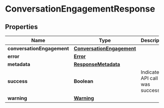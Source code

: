 

# ConversationEngagementResponse


## Properties

| Name | Type | Description | Notes |
|------------ | ------------- | ------------- | -------------|
|**conversationEngagement** | [**ConversationEngagement**](ConversationEngagement.md) |  |  [optional] |
|**error** | [**Error**](Error.md) |  |  [optional] |
|**metadata** | [**ResponseMetadata**](ResponseMetadata.md) |  |  [optional] |
|**success** | **Boolean** | Indicates if API call was successful |  [optional] |
|**warning** | [**Warning**](Warning.md) |  |  [optional] |



